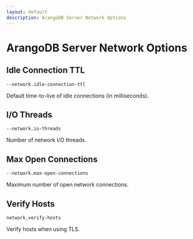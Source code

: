 ```yaml
---
layout: default
description: ArangoDB Server Network Options
---
```

# ArangoDB Server Network Options

## Idle Connection TTL

`--network.idle-connection-ttl`

Default time-to-live of idle connections (in milliseconds).

## I/O Threads

`--network.io-threads`

Number of network I/O threads.

## Max Open Connections

`--network.max-open-connections`

Maximum number of open network connections.

## Verify Hosts

`network.verify-hosts`

Verify hosts when using TLS.
